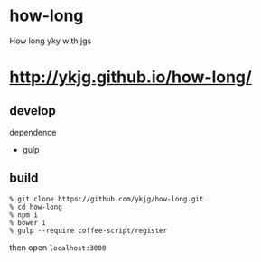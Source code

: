 how-long
============

How long yky with jgs

# http://ykjg.github.io/how-long/

## develop

dependence

* gulp

## build

```
% git clone https://github.com/ykjg/how-long.git
% cd how-long
% npm i
% bower i
% gulp --require coffee-script/register
```

then open `localhost:3000`
